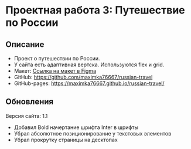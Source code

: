 # Проектная работа 3: Путешествие по России

## Описание

- Проект о путешествии по России.
- У сайта есть адаптивная вертска. Используются flex и grid.
- Макет: [Ссылка на макет в Figma](https://www.figma.com/file/OyRWEjU6wBwRe1hapzQoLx/Sprint-3%3A-Russia-%2F-desktop-%2B-mobile?node-id=28503%3A0)
- GitHub: https://github.com/maximka76667/russian-travel
- GitHub-pages: https://maximka76667.github.io/russian-travel/

## Обновления

Версия сайта: 1.1

- Добавил Bold начертание шрифта Inter в шрифты
- Убрал абсолютное позиционирование у текстовых элементов
- Убрал прокрутку страницы на десктопах
